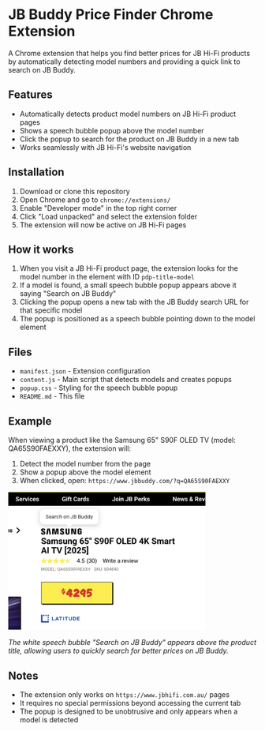 # JB Buddy Price Finder Chrome Extension

A Chrome extension that helps you find better prices for JB Hi-Fi products by automatically detecting model numbers and providing a quick link to search on JB Buddy.

## Features

- Automatically detects product model numbers on JB Hi-Fi product pages
- Shows a speech bubble popup above the model number
- Click the popup to search for the product on JB Buddy in a new tab
- Works seamlessly with JB Hi-Fi's website navigation

## Installation

1. Download or clone this repository
2. Open Chrome and go to `chrome://extensions/`
3. Enable "Developer mode" in the top right corner
4. Click "Load unpacked" and select the extension folder
5. The extension will now be active on JB Hi-Fi pages

## How it works

1. When you visit a JB Hi-Fi product page, the extension looks for the model number in the element with ID `pdp-title-model`
2. If a model is found, a small speech bubble popup appears above it saying "Search on JB Buddy"
3. Clicking the popup opens a new tab with the JB Buddy search URL for that specific model
4. The popup is positioned as a speech bubble pointing down to the model element

## Files

- `manifest.json` - Extension configuration
- `content.js` - Main script that detects models and creates popups
- `popup.css` - Styling for the speech bubble popup
- `README.md` - This file

## Example

When viewing a product like the Samsung 65" S90F OLED TV (model: QA65S90FAEXXY), the extension will:
1. Detect the model number from the page
2. Show a popup above the model element
3. When clicked, open: `https://www.jbbuddy.com/?q=QA65S90FAEXXY`

<img src="example.png" alt="Example of the extension in action" width="400">

*The white speech bubble "Search on JB Buddy" appears above the product title, allowing users to quickly search for better prices on JB Buddy.*

## Notes

- The extension only works on `https://www.jbhifi.com.au/` pages
- It requires no special permissions beyond accessing the current tab
- The popup is designed to be unobtrusive and only appears when a model is detected
